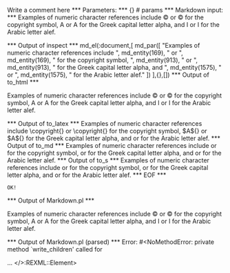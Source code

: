 Write a comment here
*** Parameters: ***
{} # params 
*** Markdown input: ***
Examples of numeric character references include &#169; or &#xA9; for the copyright symbol, &#913; or &#x391; for the Greek capital letter alpha, and &#1575; or &#x627; for the Arabic letter alef.


*** Output of inspect ***
md_el(:document,[
	md_par([
		"Examples of numeric character references include ",
		md_entity(169),
		" or ",
		md_entity(169),
		" for the copyright symbol, ",
		md_entity(913),
		" or ",
		md_entity(913),
		" for the Greek capital letter alpha, and ",
		md_entity(1575),
		" or ",
		md_entity(1575),
		" for the Arabic letter alef."
	])
],{},[])
*** Output of to_html ***
<p>Examples of numeric character references include &#169; or &#169; for the copyright symbol, &#913; or &#913; for the Greek capital letter alpha, and &#1575; or &#1575; for the Arabic letter alef.</p>
*** Output of to_latex ***
Examples of numeric character references include \copyright{} or \copyright{} for the copyright symbol, $A${} or $A${} for the Greek capital letter alpha, and  or  for the Arabic letter alef.
*** Output of to_md ***
Examples of numeric character
references include or for the copyright
symbol, or for the Greek capital letter
alpha, and or for the Arabic letter
alef.
*** Output of to_s ***
Examples of numeric character references include  or  for the copyright symbol,  or  for the Greek capital letter alpha, and  or  for the Arabic letter alef.
*** EOF ***



	OK!



*** Output of Markdown.pl ***
<p>Examples of numeric character references include &#169; or &#xA9; for the copyright symbol, &#913; or &#x391; for the Greek capital letter alpha, and &#1575; or &#x627; for the Arabic letter alef.</p>

*** Output of Markdown.pl (parsed) ***
Error: #<NoMethodError: private method `write_children' called for <div> ... </>:REXML::Element>
